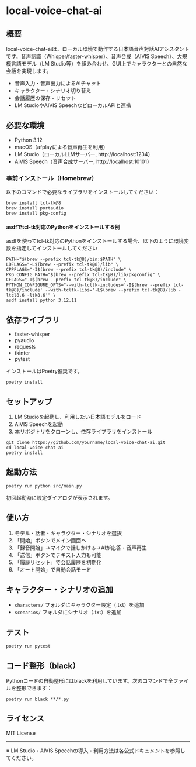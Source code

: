 # local-voice-chat-ai

## 概要

local-voice-chat-aiは、ローカル環境で動作する日本語音声対話AIアシスタントです。音声認識（Whisper/faster-whisper）、音声合成（AIVIS Speech）、大規模言語モデル（LM Studio等）を組み合わせ、GUI上でキャラクターとの自然な会話を実現します。

- 音声入力・音声出力によるAIチャット
- キャラクター・シナリオ切り替え
- 会話履歴の保存・リセット
- LM StudioやAIVIS SpeechなどローカルAPIと連携

## 必要な環境

- Python 3.12
- macOS（afplayによる音声再生を利用）
- LM Studio（ローカルLLMサーバー, http://localhost:1234）
- AIVIS Speech（音声合成サーバー, http://localhost:10101）

### 事前インストール（Homebrew）

以下のコマンドで必要なライブラリをインストールしてください：

```
brew install tcl-tk@8
brew install portaudio
brew install pkg-config
```

#### asdfでtcl-tk対応のPythonをインストールする例

asdfを使ってtcl-tk対応のPythonをインストールする場合、以下のように環境変数を指定してインストールしてください

```
PATH="$(brew --prefix tcl-tk@8)/bin:$PATH" \
LDFLAGS="-L$(brew --prefix tcl-tk@8)/lib" \
CPPFLAGS="-I$(brew --prefix tcl-tk@8)/include" \
PKG_CONFIG_PATH="$(brew --prefix tcl-tk@8)/lib/pkgconfig" \
CFLAGS="-I$(brew --prefix tcl-tk@8)/include" \
PYTHON_CONFIGURE_OPTS="--with-tcltk-includes='-I$(brew --prefix tcl-tk@8)/include' --with-tcltk-libs='-L$(brew --prefix tcl-tk@8)/lib -ltcl8.6 -ltk8.6'" \
asdf install python 3.12.11
```

## 依存ライブラリ

- faster-whisper
- pyaudio
- requests
- tkinter
- pytest

インストールはPoetry推奨です。

```
poetry install
```

## セットアップ

1. LM Studioを起動し、利用したい日本語モデルをロード
2. AIVIS Speechを起動
3. 本リポジトリをクローンし、依存ライブラリをインストール

```
git clone https://github.com/yourname/local-voice-chat-ai.git
cd local-voice-chat-ai
poetry install
```

## 起動方法

```
poetry run python src/main.py
```

初回起動時に設定ダイアログが表示されます。

## 使い方

1. モデル・話者・キャラクター・シナリオを選択
2. 「開始」ボタンでメイン画面へ
3. 「録音開始」→マイクで話しかける→AIが応答・音声再生
4. 「送信」ボタンでテキスト入力も可能
5. 「履歴リセット」で会話履歴を初期化
6. 「オート開始」で自動会話モード

## キャラクター・シナリオの追加

- `characters/` フォルダにキャラクター設定（.txt）を追加
- `scenarios/` フォルダにシナリオ（.txt）を追加

## テスト

```
poetry run pytest
```

## コード整形（black）

Pythonコードの自動整形にはblackを利用しています。次のコマンドで全ファイルを整形できます：

```
poetry run black **/*.py
```

## ライセンス

MIT License

---

※ LM Studio・AIVIS Speechの導入・利用方法は各公式ドキュメントを参照してください。